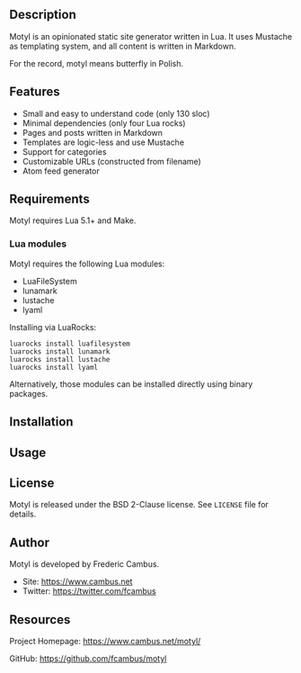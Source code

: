 ## Description

Motyl is an opinionated static site generator written in Lua. It uses Mustache as templating system, and all content is written in Markdown.

For the record, motyl means butterfly in Polish.

## Features

- Small and easy to understand code (only 130 sloc)
- Minimal dependencies (only four Lua rocks)
- Pages and posts written in Markdown
- Templates are logic-less and use Mustache
- Support for categories
- Customizable URLs (constructed from filename)
- Atom feed generator

## Requirements

Motyl requires Lua 5.1+ and Make.

### Lua modules

Motyl requires the following Lua modules:

- LuaFileSystem
- lunamark
- lustache
- lyaml

Installing via LuaRocks:

	luarocks install luafilesystem
	luarocks install lunamark
	luarocks install lustache
	luarocks install lyaml

Alternatively, those modules can be installed directly using binary packages.

## Installation

## Usage

## License

Motyl is released under the BSD 2-Clause license. See `LICENSE` file
for details.

## Author

Motyl is developed by Frederic Cambus.

- Site: https://www.cambus.net
- Twitter: https://twitter.com/fcambus

## Resources

Project Homepage: https://www.cambus.net/motyl/

GitHub: https://github.com/fcambus/motyl
